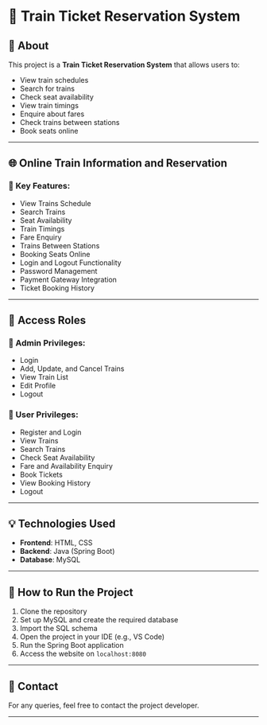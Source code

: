 # 🚆 Train Ticket Reservation System

## 📖 About
This project is a **Train Ticket Reservation System** that allows users to:

- View train schedules
- Search for trains
- Check seat availability
- View train timings
- Enquire about fares
- Check trains between stations
- Book seats online

---

## 🌐 Online Train Information and Reservation

### 🔹 Key Features:
- View Trains Schedule
- Search Trains
- Seat Availability
- Train Timings
- Fare Enquiry
- Trains Between Stations
- Booking Seats Online
- Login and Logout Functionality
- Password Management
- Payment Gateway Integration
- Ticket Booking History

---

## 🔐 Access Roles

### 👑 Admin Privileges:
- Login
- Add, Update, and Cancel Trains
- View Train List
- Edit Profile
- Logout

### 👤 User Privileges:
- Register and Login
- View Trains
- Search Trains
- Check Seat Availability
- Fare and Availability Enquiry
- Book Tickets
- View Booking History
- Logout

---

## 💡 Technologies Used
- **Frontend**: HTML, CSS
- **Backend**: Java (Spring Boot)
- **Database**: MySQL

---

## 🚀 How to Run the Project
1. Clone the repository
2. Set up MySQL and create the required database
3. Import the SQL schema
4. Open the project in your IDE (e.g., VS Code)
5. Run the Spring Boot application
6. Access the website on `localhost:8080`

---

## 📧 Contact
For any queries, feel free to contact the project developer.

---



